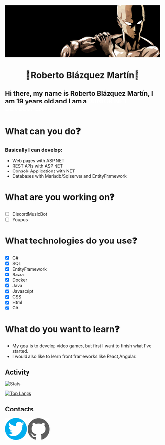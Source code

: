 ![Bonfire](banner.jpg)

<h1 style="text-align:center;"> 👊Roberto Blázquez Martín👊 </h1>

## Hi there, my name is Roberto Blázquez Martín, I am 19 years old and I am a <span style="color:white"> JUNIOR NET DEVELOPER </span> 

# What can you do❓
### Basically I can develop:
-  Web pages with ASP NET
-  REST APIs with ASP NET
-  Console Applications with NET
-  Databases with Mariadb/Sqlserver and EntityFramework

# What are you working on❓
- [ ] DiscordMusicBot
- [ ] Youpus

# What technologies do you use❓
- [X] C#
- [X] SQL
- [X] EntityFramework
- [X] Razor
- [X] Docker
- [X] Java
- [X] Javascript
- [X] CSS
- [X] Html
- [X] Git

# What do you want to learn❓
- My goal is to develop video games, but first I want to finish what I've started.
- I would also like to learn front frameworks like React,Angular...

## Activity

![Stats](https://github-readme-stats.vercel.app/api?username=xBaank&show_icons=true&theme=apprentice)

[![Top Langs](https://github-readme-stats.vercel.app/api/top-langs/?username=xBaank&layout=compact&theme=apprentice )](https://github.com/xBaank/)



## Contacts  

<a href="https://twitter.com/Bankyz_BS"><img src="twittericon.png" width=70 ></a> 
<a href="https://github.com/xBaank"><img src="githubicon.svg" width=70 ></a>






    
